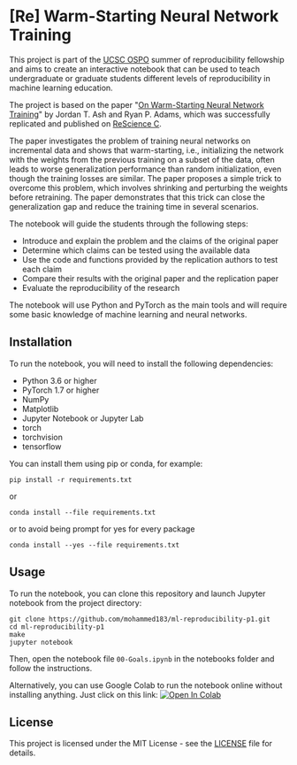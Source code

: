 # [Re] Warm-Starting Neural Network Training

This project is part of the [UCSC OSPO](https://ospo.ucsc.edu/) summer of reproducibility fellowship and aims to create an interactive notebook that can be used to teach undergraduate or graduate students different levels of reproducibility in machine learning education.

The project is based on the paper "[On Warm-Starting Neural Network Training](https://arxiv.org/abs/1910.08475)" by Jordan T. Ash and Ryan P. Adams, which was successfully replicated and published on [ReScience C](https://rescience.github.io/bibliography/Kireev_2021.html).

The paper investigates the problem of training neural networks on incremental data and shows that warm-starting, i.e., initializing the network with the weights from the previous training on a subset of the data, often leads to worse generalization performance than random initialization, even though the training losses are similar. The paper proposes a simple trick to overcome this problem, which involves shrinking and perturbing the weights before retraining. The paper demonstrates that this trick can close the generalization gap and reduce the training time in several scenarios.

The notebook will guide the students through the following steps:

- Introduce and explain the problem and the claims of the original paper
- Determine which claims can be tested using the available data
- Use the code and functions provided by the replication authors to test each claim
- Compare their results with the original paper and the replication paper
- Evaluate the reproducibility of the research

The notebook will use Python and PyTorch as the main tools and will require some basic knowledge of machine learning and neural networks.

## Installation

To run the notebook, you will need to install the following dependencies:

- Python 3.6 or higher
- PyTorch 1.7 or higher
- NumPy
- Matplotlib
- Jupyter Notebook or Jupyter Lab
- torch
- torchvision
- tensorflow

You can install them using pip or conda, for example:

```
pip install -r requirements.txt
```

or

```
conda install --file requirements.txt
```
or to avoid being prompt for yes for every package
```
conda install --yes --file requirements.txt
```

## Usage

To run the notebook, you can clone this repository and launch Jupyter notebook from the project directory:

```
git clone https://github.com/mohammed183/ml-reproducibility-p1.git
cd ml-reproducibility-p1
make
jupyter notebook
```

Then, open the notebook file `00-Goals.ipynb` in the notebooks folder and follow the instructions.

Alternatively, you can use Google Colab to run the notebook online without installing anything. Just click on this link: <a target="_blank" href="https://colab.research.google.com/github/mohammed183/ml-reproducibility-p1/blob/main/notebooks/00-Goals.ipynb">
  <img src="https://colab.research.google.com/assets/colab-badge.svg" alt="Open In Colab"/>
</a>

## License

This project is licensed under the MIT License - see the [LICENSE](LICENSE) file for details.
